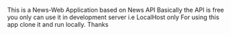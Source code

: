 This is a News-Web Application based on News API 
Basically the API is free you only can use it in development server i.e LocalHost only
For using this app clone it and run locally.
Thanks
